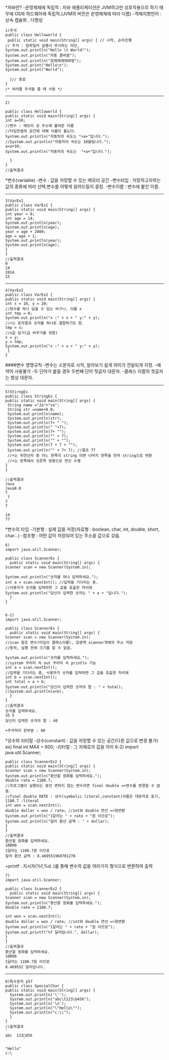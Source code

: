 *자바란?
-운영체제에 독립적 : 자바 애플리케이션은 JVM하고만 상호작용으르 하기 때무에 OS와 하드웨어에 독립적.(JVM의 버전은 운영체제에 따라 다름) 
-객체지향언어 : 상속 캡슐화 , 다향성

	1)주석
	public class Helloworld {
 	 public static void main(String[] args) { // 시작, 순차진행
    // 주석 : 컴파일러 실행시 무시하는 라인,
    System.out.println("Hello \t World!");
    System.out.println("자동 줄바꿈");
    System.out.println("호에에에에에엥");
    System.out.print("Hello\n");
    System.out.print("World");

	  }// 종료
	}
	/* 여러줄 주석을 줄 때 사용 */


---
	2)

	public class Helloworld {
    public static void main(String[] args) { 
    int a=50;
    //변수 : 메모리 상 주소에 붙여준 이름
    //타입만큼의 공간에 대해 이름이 붙는다. 
    System.out.println("자동차의 속도는 "+a+"입니다.");
    //System.out.println("자동차의 속도는 10올립니다.");  
    a=a+10;
    System.out.println("자동차의 속도는  "+a+"입니다.");
    
	  }
	}
	//출력결과


*변수(variable)
-변수 : 값을 저장할 수 있는 메모리 공간
-변수타입 : 저장하고자하는 값의 종류에 따라 선택,변수를 어떻게 읽어드릴지 결정.
-변수이름 : 변수에 붙인 이름. 

---
	3)VarEx1
	public class VarEx1 {
  	public static void main(String[] args) {
    int year = 0;
    int age = 14;
    System.out.println(year);
    System.out.println(age);
    year = age + 2000;
    age = age + 1;
    System.out.println(year);
    System.out.println(age);
  	}
	}
	//출력결과
	0
	14
	2014
	15

---
	4)VarEx2
	public class VarEx2 {
	public static void main(String[] args) {
    int x = 10, y = 20; 
    //정수를 하나 담을 수 있는 바구니, 이름 x
    int tmp = 0;
    System.out.println("x :" + x + " y:" + y);
    //+는 문자열과 숫자를 하나로 결합하기도 함.
    tmp = x; 
    //x값 담기(값 바꾸기를 위함)
    x = y;
    y = tmp;
    System.out.println("x :" + x + " y:" + y);
 	 }
	}

####변수 명명규칙
-변수는 소문자로 시작, 알아보기 쉽게 의미가 전달되게 지정.
-예약어 사용불가
-두 단어가 붙을 경우 두번째 단어 첫글자 대문자.
-클래스 이름의 첫글자는 항상 대문자.

---
	5)StirngEx
	public class StringEx {
	public static void main(String[] args) {
 	 String name ="Ja"+"va";
	 String str =name+8.0;
 	 System.out.println(name);
 	 System.out.println(str);
 	 System.out.println(7+ " ");
 	 System.out.println(" "+7);
 	 System.out.println(7+ "");
 	 System.out.println("" + 7);
 	 System.out.println("" + ""); 
	 System.out.println(7 + 7 + "");
  	 System.out.println("" + 7+ 7); //결과 77
 	 //+는 피연산자 중 어느 한쪽이 string 이면 나머지 한쪽을 먼저 string으로 변환
 	 //+는 왼쪽에서 오른쪽 방향으로 연산 수행
	}
	}

	//출력결과
	Java
	Java8.0
	7 
	 7
	7
	7

	14
	77

*변수의 타입
-기본형 : 실제 값을 저장(자료형 : boolean, char, int, double, short, char...)
-참조형 : 어떤 값이 저장되어 있는 주소을 값으로 갖음.

	6)
	import java.util.Scanner;

	public class ScannerEx {
	  public static void main(String[] args) {
    Scanner scan = new Scanner(System.in);

    System.out.println("숫자를 하나 입력하세요.");
    int a = scan.nextInt(); //입력을 기다리는 중.
    //사용자가 숫자를 입력하면 그 값을 호출한 자리에 
    System.out.println("당신이 입력한 숫자는 " + a + "입니다.");
	  }
	}


	6-1)
	import java.util.Scanner;

	public class ScannerEx {
	  public static void main(String[] args) {
    Scanner scan = new Scanner(System.in);
    //scan 참조 변수(타입이 클래스이름), 힙영역 scanner객체의 주소 저장
    //동적, 실행 전에 크기를 알 수 없음.
  
    System.out.println("숫자를 입력하세요.");
    //system 꾸러미 속 out 꾸러미 속 println 기능
    int a = scan.nextInt(); 
    //입력을 기다리는 중, 사용자가 숫자를 입력하면 그 값을 호출한 자리에
    int b = scan.nextInt();
    int total = a + b;
    System.out.println("당신이 입력한 숫자의 합 : " + total);
    //System.out.println(a+b);
	  }
	}
	//출력결과
	숫자를 입력하세요.
	35 5
	당신이 입력한 숫자의 합 : 40

	+주석처리 된부분 : 40

*상수와 리터럴
-상수(constant) : 값을 저장할 수 있는 공간(다른 값으로 변경 불가)
  ex) final int MAX = 600;
-리터럴 : 그 자체로의 값을 의미
	6-2)
	import java.util.Scanner;

	public class ScannerEx2 {
	public static void main(String[] args) {
    Scanner scan = new Scanner(System.in);
    System.out.println("환산할 원화를 입력하세요.");
    double rate = 1180.7; 
    //프로그램이 실행되는 동안 변하지 않는 변수라면 final double =>변수를 변경할 수 없음.
    //final double RATE : 상수(symbolic literal,constant)이름은 대문자로 표기, 1180.7 :literal
    int won = scan.nextInt();
    double dollar = won / rate; //int와 double 연산 =>형변환
    System.out.println("1달러는 " + rate + "원 이므로");
    System.out.println("달러 환산 금액 : " + dollar);
  	}
	}
	//출력결과
	환산할 원화를 입력하세요.
	10000
	1달러는 1180.7원 이므로
	달러 환산 금액 : 8.469551960701278


+printf : 지시자(%f,%d..)를 통해 변수의 값을 여러가지 형식으로 변환하여 출력

	7)
	import java.util.Scanner;

	public class ScannerEx2 {
	  public static void main(String[] args) {
    Scanner scan = new Scanner(System.in);
    System.out.println("환산할 원화를 입력하세요.");
    double rate = 1180.7; 

    int won = scan.nextInt();
    double dollar = won / rate; //int와 double 연산 =>형변환
    System.out.println("1달러는 " + rate + "원 이므로");
    System.out.printf("%f 달러입니다.", dollar);
    }
	}
	//출력결과
	환산할 원화를 입력하세요.
	10000
	1달러는 1180.7원 이므로
	8.469552 달러입니다.

---
	8)특수문자 p57
	public class SpecialChar {
	public static void main(String[] args) {
	  System.out.println('\'');
	  System.out.println("abc\t123\b456");
	  System.out.println('\n');
	  System.out.println("\"Hello\"");
	  System.out.println("c:\\");
	  }
	}
	//출력결과
	'
	abc  123456


	"Hello"
	c:\
